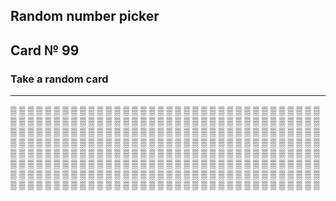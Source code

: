 ## Random number picker 

## Card № 99

### Take a random card
----
[▒](83.md) [▒](2.md) [▒](45.md) [▒](46.md) [▒](84.md) [▒](7.md) [▒](68.md) [▒](48.md) [▒](60.md) [▒](48.md) [▒](27.md) [▒](14.md) [▒](52.md) [▒](75.md) [▒](81.md) [▒](5.md) [▒](43.md) [▒](62.md) [▒](28.md) [▒](2.md) [▒](11.md) [▒](40.md) [▒](84.md) [▒](5.md) [▒](1.md) [▒](37.md) [▒](65.md) [▒](27.md) [▒](31.md) [▒](97.md) [▒](96.md) [▒](52.md) [▒](79.md) [▒](21.md) [▒](20.md) [▒](71.md) [▒](88.md) [▒](31.md) [▒](22.md) [▒](42.md) [▒](20.md) [▒](54.md) [▒](57.md) [▒](34.md) [▒](90.md) [▒](41.md) [▒](65.md) [▒](5.md) [▒](15.md) [▒](91.md) [▒](10.md) [▒](55.md) [▒](68.md) [▒](33.md) [▒](2.md) [▒](39.md) [▒](53.md) [▒](78.md) [▒](46.md) [▒](4.md) [▒](30.md) [▒](96.md) [▒](58.md) [▒](65.md) [▒](85.md) [▒](93.md) [▒](72.md) [▒](54.md) [▒](71.md) [▒](85.md) [▒](1.md) [▒](55.md) [▒](99.md) [▒](37.md) [▒](33.md) [▒](87.md) [▒](4.md) [▒](77.md) [▒](26.md) [▒](94.md) [▒](67.md) [▒](78.md) [▒](69.md) [▒](58.md) [▒](23.md) [▒](4.md) [▒](9.md) [▒](90.md) [▒](0.md) [▒](25.md) [▒](50.md) [▒](74.md) [▒](21.md) [▒](15.md) [▒](22.md) [▒](3.md) [▒](23.md) [▒](38.md) [▒](95.md) [▒](26.md) [▒](82.md) [▒](82.md) [▒](67.md) [▒](39.md) [▒](77.md) [▒](99.md) [▒](12.md) [▒](76.md) [▒](43.md) [▒](34.md) [▒](76.md) [▒](6.md) [▒](36.md) [▒](28.md) [▒](75.md) [▒](73.md) [▒](87.md) [▒](85.md) [▒](55.md) [▒](53.md) [▒](57.md) [▒](56.md) [▒](56.md) [▒](37.md) [▒](78.md) [▒](32.md) [▒](86.md) [▒](62.md) [▒](97.md) [▒](62.md) [▒](51.md) [▒](6.md) [▒](15.md) [▒](74.md) [▒](35.md) [▒](9.md) [▒](69.md) [▒](25.md) [▒](41.md) [▒](19.md) [▒](45.md) [▒](28.md) [▒](56.md) [▒](83.md) [▒](82.md) [▒](24.md) [▒](37.md) [▒](44.md) [▒](63.md) [▒](11.md) [▒](34.md) [▒](38.md) [▒](99.md) [▒](63.md) [▒](12.md) [▒](7.md) [▒](82.md) [▒](47.md) [▒](92.md) [▒](75.md) [▒](12.md) [▒](8.md) [▒](25.md) [▒](1.md) [▒](10.md) [▒](86.md) [▒](32.md) [▒](44.md) [▒](8.md) [▒](66.md) [▒](23.md) [▒](41.md) [▒](23.md) [▒](40.md) [▒](91.md) [▒](31.md) [▒](64.md) [▒](29.md) [▒](98.md) [▒](92.md) [▒](98.md) [▒](54.md) [▒](12.md) [▒](8.md) [▒](98.md) [▒](62.md) [▒](73.md) [▒](8.md) [▒](34.md) [▒](87.md) [▒](41.md) [▒](90.md) [▒](3.md) [▒](56.md) [▒](75.md) [▒](57.md) [▒](2.md) [▒](29.md) [▒](70.md) [▒](68.md) [▒](84.md) [▒](19.md) [▒](88.md) [▒](77.md) [▒](39.md) [▒](52.md) [▒](3.md) [▒](52.md) [▒](33.md) [▒](47.md) [▒](88.md) [▒](91.md) [▒](60.md) [▒](30.md) [▒](71.md) [▒](94.md) [▒](18.md) [▒](13.md) [▒](81.md) [▒](64.md) [▒](16.md) [▒](26.md) [▒](45.md) [▒](61.md) [▒](69.md) [▒](50.md) [▒](93.md) [▒](49.md) [▒](19.md) [▒](61.md) [▒](59.md) [▒](66.md) [▒](84.md) [▒](20.md) [▒](58.md) [▒](49.md) [▒](35.md) [▒](64.md) [▒](13.md) [▒](80.md) [▒](79.md) [▒](14.md) [▒](72.md) [▒](72.md) [▒](43.md) [▒](16.md) [▒](60.md) [▒](95.md) [▒](63.md) [▒](27.md) [▒](36.md) [▒](38.md) [▒](46.md) [▒](33.md) [▒](96.md) [▒](79.md) [▒](28.md) [▒](79.md) [▒](86.md) [▒](5.md) [▒](18.md) [▒](43.md) [▒](7.md) [▒](66.md) [▒](61.md) [▒](88.md) [▒](29.md) [▒](13.md) [▒](30.md) [▒](26.md) [▒](17.md) [▒](53.md) [▒](1.md) [▒](9.md) [▒](9.md) [▒](76.md) [▒](42.md) [▒](77.md) [▒](80.md) [▒](76.md) [▒](11.md) [▒](69.md) [▒](66.md) [▒](4.md) [▒](63.md) [▒](91.md) [▒](29.md) [▒](15.md) 